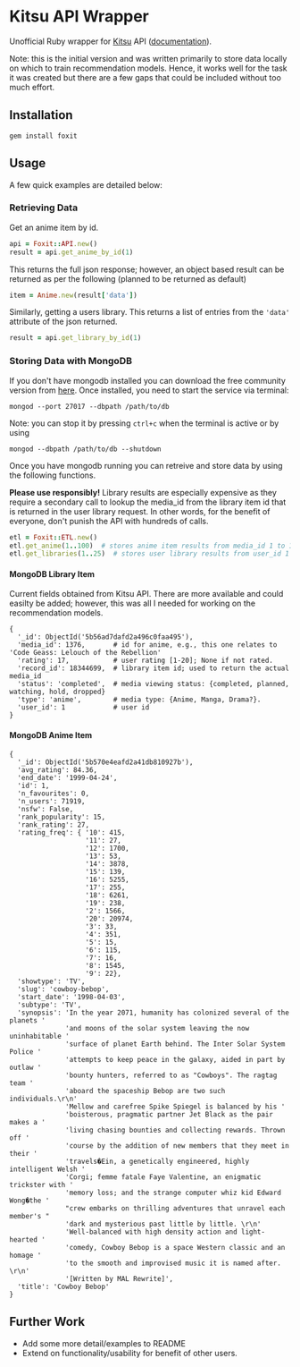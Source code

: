 # Kitsu API Wrapper
Unofficial Ruby wrapper for [Kitsu][kitsu] API ([documentation][api]).

Note: this is the initial version and was written primarily to store data locally on which to train recommendation models. Hence, it works well for the task it was created but there are a few gaps that could be included without too much effort. 


## Installation
```
gem install foxit
```

## Usage
A few quick examples are detailed below:

### Retrieving Data
Get an anime item by id. 
```ruby
api = Foxit::API.new()
result = api.get_anime_by_id(1)
```

This returns the full json response; however, an object based result can be returned as per the following (planned to be returned as default)
```ruby
item = Anime.new(result['data'])
```

Similarly, getting a users library. This returns a list of entries from the `'data'` attribute of the json returned. 
```ruby
result = api.get_library_by_id(1)
```


### Storing Data with MongoDB
If you don't have mongodb installed you can download the free community version from [here][mongodb]. Once installed, you need to start the service via terminal:
```
mongod --port 27017 --dbpath /path/to/db
```
Note: you can stop it by pressing `ctrl+c` when the terminal is active or by using
```
mongod --dbpath /path/to/db --shutdown
```

Once you have mongodb running you can retreive and store data by using the following functions.

**Please use responsibly!** Library results are especially expensive as they require a secondary call to lookup the media_id from the library item id that is returned in the user library request. In other words, for the benefit of everyone, don't punish the API with hundreds of calls.

```ruby
etl = Foxit::ETL.new()
etl.get_anime(1..100)  # stores anime item results from media_id 1 to 100
etl.get_libraries(1..25)  # stores user library results from user_id 1 to 25
```

#### MongoDB Library Item
Current fields obtained from Kitsu API. There are more available and could easilty be added; however, this was all I needed for working on the recommendation models.
```
{
  '_id': ObjectId('5b56ad7dafd2a496c0faa495'),
  'media_id': 1376,       # id for anime, e.g., this one relates to 'Code Geass: Lelouch of the Rebellion'
  'rating': 17,           # user rating [1-20]; None if not rated.
  'record_id': 18344699,  # library item id; used to return the actual media_id
  'status': 'completed',  # media viewing status: {completed, planned, watching, hold, dropped}
  'type': 'anime',        # media type: {Anime, Manga, Drama?}.
  'user_id': 1            # user id
}
```


#### MongoDB Anime Item

```
{ 
  '_id': ObjectId('5b570e4eafd2a41db810927b'),
  'avg_rating': 84.36,
  'end_date': '1999-04-24',
  'id': 1,
  'n_favourites': 0,
  'n_users': 71919,
  'nsfw': False,
  'rank_popularity': 15,
  'rank_rating': 27,
  'rating_freq': { '10': 415,
                   '11': 27,
                   '12': 1700,
                   '13': 53,
                   '14': 3878,
                   '15': 139,
                   '16': 5255,
                   '17': 255,
                   '18': 6261,
                   '19': 238,
                   '2': 1566,
                   '20': 20974,
                   '3': 33,
                   '4': 351,
                   '5': 15,
                   '6': 115,
                   '7': 16,
                   '8': 1545,
                   '9': 22},
  'showtype': 'TV',
  'slug': 'cowboy-bebop',
  'start_date': '1998-04-03',
  'subtype': 'TV',
  'synopsis': 'In the year 2071, humanity has colonized several of the planets '
              'and moons of the solar system leaving the now uninhabitable '
              'surface of planet Earth behind. The Inter Solar System Police '
              'attempts to keep peace in the galaxy, aided in part by outlaw '
              'bounty hunters, referred to as "Cowboys". The ragtag team '
              'aboard the spaceship Bebop are two such individuals.\r\n'
              'Mellow and carefree Spike Spiegel is balanced by his '
              'boisterous, pragmatic partner Jet Black as the pair makes a '
              'living chasing bounties and collecting rewards. Thrown off '
              'course by the addition of new members that they meet in their '
              'travels�Ein, a genetically engineered, highly intelligent Welsh '
              'Corgi; femme fatale Faye Valentine, an enigmatic trickster with '
              'memory loss; and the strange computer whiz kid Edward Wong�the '
              "crew embarks on thrilling adventures that unravel each member's "
              'dark and mysterious past little by little. \r\n'
              'Well-balanced with high density action and light-hearted '
              'comedy, Cowboy Bebop is a space Western classic and an homage '
              'to the smooth and improvised music it is named after.  \r\n'
              '[Written by MAL Rewrite]',
  'title': 'Cowboy Bebop'
}
```


## Further Work
- Add some more detail/examples to README
- Extend on functionality/usability for benefit of other users.



[kitsu]: https://kitsu.io
[api]: https://kitsu.docs.apiary.io/
[mongodb]: https://www.mongodb.com/download-center#community
